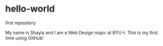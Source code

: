 # hello-world
first repository

My name is Shayla and I am a Web Design major at BYU-I. This is my first time using GitHub!
